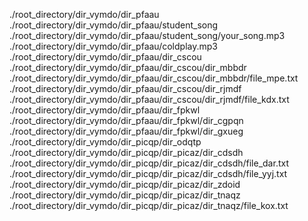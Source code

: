 ./root_directory/dir_vymdo/dir_pfaau
./root_directory/dir_vymdo/dir_pfaau/student_song
./root_directory/dir_vymdo/dir_pfaau/student_song/your_song.mp3
./root_directory/dir_vymdo/dir_pfaau/coldplay.mp3
./root_directory/dir_vymdo/dir_pfaau/dir_cscou
./root_directory/dir_vymdo/dir_pfaau/dir_cscou/dir_mbbdr
./root_directory/dir_vymdo/dir_pfaau/dir_cscou/dir_mbbdr/file_mpe.txt
./root_directory/dir_vymdo/dir_pfaau/dir_cscou/dir_rjmdf
./root_directory/dir_vymdo/dir_pfaau/dir_cscou/dir_rjmdf/file_kdx.txt
./root_directory/dir_vymdo/dir_pfaau/dir_fpkwl
./root_directory/dir_vymdo/dir_pfaau/dir_fpkwl/dir_cgpqn
./root_directory/dir_vymdo/dir_pfaau/dir_fpkwl/dir_gxueg
./root_directory/dir_vymdo/dir_picqp/dir_odqtp
./root_directory/dir_vymdo/dir_picqp/dir_picaz/dir_cdsdh
./root_directory/dir_vymdo/dir_picqp/dir_picaz/dir_cdsdh/file_dar.txt
./root_directory/dir_vymdo/dir_picqp/dir_picaz/dir_cdsdh/file_yyj.txt
./root_directory/dir_vymdo/dir_picqp/dir_picaz/dir_zdoid
./root_directory/dir_vymdo/dir_picqp/dir_picaz/dir_tnaqz
./root_directory/dir_vymdo/dir_picqp/dir_picaz/dir_tnaqz/file_kox.txt
